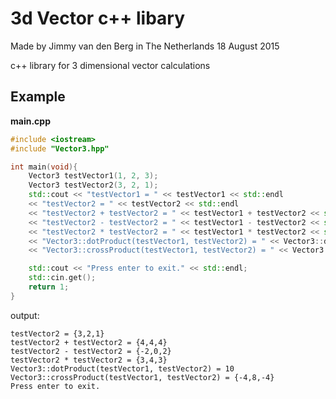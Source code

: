 # 3d Vector c++ libary
Made by Jimmy van den Berg in The Netherlands
18 August 2015

c++ library for 3 dimensional vector calculations

## Example

**main.cpp**
```c++
#include <iostream>
#include "Vector3.hpp"

int main(void){
	Vector3 testVector1(1, 2, 3);
	Vector3 testVector2(3, 2, 1);
	std::cout << "testVector1 = " << testVector1 << std::endl
	<< "testVector2 = " << testVector2 << std::endl
	<< "testVector2 + testVector2 = " << testVector1 + testVector2 << std::endl
	<< "testVector2 - testVector2 = " << testVector1 - testVector2 << std::endl
	<< "testVector2 * testVector2 = " << testVector1 * testVector2 << std::endl
	<< "Vector3::dotProduct(testVector1, testVector2) = " << Vector3::dotProduct(testVector1, testVector2) << std::endl
	<< "Vector3::crossProduct(testVector1, testVector2) = " << Vector3::crossProduct(testVector1, testVector2) << std::endl;

	std::cout << "Press enter to exit." << std::endl;
	std::cin.get();
	return 1;
}
```
output:
```testVector1 = {1,2,3}
testVector2 = {3,2,1}
testVector2 + testVector2 = {4,4,4}
testVector2 - testVector2 = {-2,0,2}
testVector2 * testVector2 = {3,4,3}
Vector3::dotProduct(testVector1, testVector2) = 10
Vector3::crossProduct(testVector1, testVector2) = {-4,8,-4}
Press enter to exit.
```
